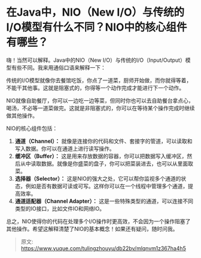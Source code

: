 # 在Java中，NIO（New I/O）与传统的I/O模型有什么不同？NIO中的核心组件有哪些？

嗨！当然可以解释。Java中的NIO（New I/O）与传统的I/O（Input/Output）模型有些不同。我来用通俗口语来解释一下：

传统的I/O模型就像你去餐馆吃饭，你点了一道菜，厨师开始做，而你就得等着，不能干其他事。这就是阻塞式的，你得等一个动作完成才能进行下一个动作。

NIO就像自助餐厅，你可以一边吃一边等菜，但同时你也可以去自助餐台拿点心，喝汤，不必等一道菜做完。这就是非阻塞式的，你可以在等待某个操作完成时继续做其他操作。



NIO的核心组件包括：

1.  **通道（Channel）：** 就像是连接你的代码和文件、套接字的管道，可以读取和写入数据。你可以在通道上进行读写操作。 
2.  **缓冲区（Buffer）：** 这是用来存放数据的容器，你可以把数据写入缓冲区，然后从中读取数据。就像是你盛菜的盘子，你可以把菜装进去，也可以从里面取菜。 
3.  **选择器（Selector）：** 这是NIO的强大之处，它可以帮你监视多个通道的状态，例如是否有数据可读或可写。这样你可以在一个线程中管理多个通道，提高效率。 
4.  **通道适配器（Channel Adapter）：** 这是一些特殊类型的通道，可以连接不同类型的IO接口，比如文件IO和网络IO。 



总之，NIO使得你的代码在处理多个I/O操作时更高效，不会因为一个操作阻塞了其他操作。希望这解释清楚了NIO的基本概念！如果还有疑问，随时问我。



> 原文: <https://www.yuque.com/tulingzhouyu/db22bv/mlqnvm1z367ha4h5>